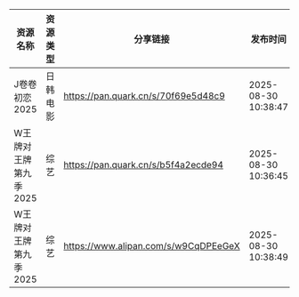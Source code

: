 | 资源名称          | 资源类型 | 分享链接                                 | 发布时间                |
| ------------- | ---- | ------------------------------------ | ------------------- |
| J卷卷初恋2025     | 日韩电影 | https://pan.quark.cn/s/70f69e5d48c9  | 2025-08-30 10:38:47 |
| W王牌对王牌第九季2025 | 综艺   | https://pan.quark.cn/s/b5f4a2ecde94  | 2025-08-30 10:36:45 |
| W王牌对王牌第九季2025 | 综艺   | https://www.alipan.com/s/w9CqDPEeGeX | 2025-08-30 10:38:49 |
